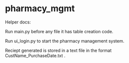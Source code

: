 # pharmacy_mgmt


Helper docs:

Run main.py before any file it has table creation code.

Run ui_login.py to start the pharmacy management system.

Reciept generated is stored in a text file in the format CustName_PurchaseDate.txt .
